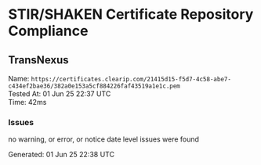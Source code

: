 # STIR/SHAKEN Certificate Repository Compliance

## TransNexus

Name: `https://certificates.clearip.com/21415d15-f5d7-4c58-abe7-c434ef2bae36/382a0e153a5cf884226faf43519a1e1c.pem`\
Tested At: 01 Jun 25 22:37 UTC\
Time: 42ms

### Issues

no warning, or error, or notice date level issues were found

Generated: 01 Jun 25 22:38 UTC